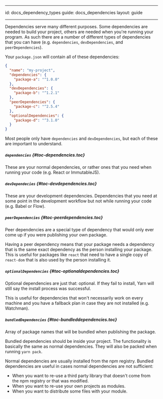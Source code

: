 * * *

id: docs_dependency_types guide: docs_dependencies layout: guide

* * *

Dependencies serve many different purposes. Some dependencies are needed to build your project, others are needed when you're running your program. As such there are a number of different types of dependencies that you can have (e.g. `dependencies`, `devDependencies`, and `peerDependencies`).

Your `package.json` will contain all of these dependencies:

```json
{
  "name": "my-project",
  "dependencies": {
    "package-a": "^1.0.0"
  },
  "devDependencies": {
    "package-b": "^1.2.1"
  },
  "peerDependencies": {
    "package-c": "^2.5.4"
  },
  "optionalDependencies": {
    "package-d": "^3.1.0"
  }
}
```

Most people only have `dependencies` and `devDependencies`, but each of these are important to understand.

##### `dependencies` [](#toc-dependencies){#toc-dependencies.toc}

These are your normal dependencies, or rather ones that you need when running your code (e.g. React or ImmutableJS).

##### `devDependecies` [](#toc-devdependencies){#toc-devdependencies.toc}

These are your development dependencies. Dependencies that you need at some point in the development workflow but not while running your code (e.g. Babel or Flow).

##### `peerDependencies` [](#toc-peerdependencies){#toc-peerdependencies.toc}

Peer dependencies are a special type of dependency that would only ever come up if you were publishing your own package.

Having a peer dependency means that your package needs a dependency that is the same exact dependency as the person installing your package. This is useful for packages like `react` that need to have a single copy of `react-dom` that is also used by the person installing it.

##### `optionalDependencies` [](#toc-optionaldependencies){#toc-optionaldependencies.toc}

Optional dependencies are just that: optional. If they fail to install, Yarn will still say the install process was successful.

This is useful for dependencies that won't necessarily work on every machine and you have a fallback plan in case they are not installed (e.g. Watchman).

##### `bundledDependencies` [](#toc-bundleddependencies){#toc-bundleddependencies.toc}

Array of package names that will be bundled when publishing the package.

Bundled dependencies should be inside your project. The functionality is basically the same as normal dependencies. They will also be packed when running `yarn pack`.

Normal dependencies are usually installed from the npm registry. Bundled dependencies are useful in cases normal dependencies are not sufficient:

- When you want to re-use a third party library that doesn't come from the npm registry or that was modified.
- When you want to re-use your own projects as modules.
- When you want to distribute some files with your module.